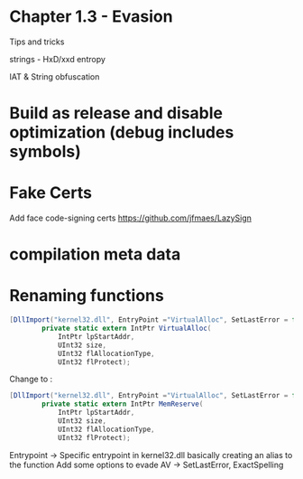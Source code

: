 # Chapter 1.3 - Evasion


Tips and tricks

strings - HxD/xxd
entropy

IAT & String obfuscation

# Build as release and disable optimization (debug includes symbols)

# Fake Certs
Add face code-signing certs
https://github.com/jfmaes/LazySign

# compilation meta data

# Renaming functions

```csharp
[DllImport("kernel32.dll", EntryPoint ="VirtualAlloc", SetLastError = false, ExactSpelling = true)]
        private static extern IntPtr VirtualAlloc(
            IntPtr lpStartAddr, 
            UInt32 size, 
            UInt32 flAllocationType, 
            UInt32 flProtect);
```

Change to : 
```csharp
[DllImport("kernel32.dll", EntryPoint ="VirtualAlloc", SetLastError = false, ExactSpelling = true)]
        private static extern IntPtr MemReserve(
            IntPtr lpStartAddr, 
            UInt32 size, 
            UInt32 flAllocationType, 
            UInt32 flProtect);
```
Entrypoint -> Specific entrypoint in kernel32.dll basically creating an alias to the function
Add some options to evade AV -> SetLastError, ExactSpelling